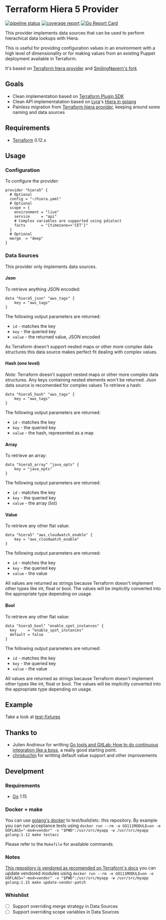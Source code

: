# Terraform Hiera 5 Provider

[![pipeline status](https://gitlab.com/sbitio/terraform-provider-hiera5/badges/master/pipeline.svg)](https://gitlab.com/sbitio/terraform-provider-hiera5/-/commits/master) [![coverage report](https://gitlab.com/sbitio/terraform-provider-hiera5/badges/master/coverage.svg)](https://gitlab.com/sbitio/terraform-provider-hiera5/-/commits/master) [![Go Report Card](https://goreportcard.com/badge/gitlab.com/sbitio/terraform-provider-hiera5)](https://goreportcard.com/report/sbitio/terraform-provider-hiera5)

This provider implements data sources that can be used to perform hierachical data lookups with Hiera.

This is useful for providing configuration values in an environment with a high level of dimensionality or for making values from an existing Puppet deployment available in Terraform.

It's based on [Terraform hiera provider](https://github.com/ribbybibby/terraform-provider-hiera) and [SmilingNavern's fork](https://github.com/SmilingNavern/terraform-provider-gohiera)

## Goals
* Clean implementation based on [Terraform Plugin SDK](https://www.terraform.io/docs/extend/plugin-sdk.html)
* Clean API implementatation based on [Lyra](https://lyraproj.github.io/)'s [Hiera in golang](https://github.com/lyraproj/hiera)
* Painless migration from [Terraform hiera provider](https://github.com/ribbybibby/terraform-provider-hiera), keeping around some naming and data sources

## Requirements
* [Terraform](https://www.terraform.io/downloads.html) 0.12.x

## Usage

### Configuration
To configure the provider:
```hcl
provider "hiera5" {
  # Optional
  config = "~/hiera.yaml"
  # Optional
  scope = {
    environment = "live"
    service     = "api"
    # Complex variables are supported using pdialect
    facts       = "{timezone=>'CET'}"
  }
  # Optional
  merge  = "deep"
}
```

### Data Sources
This provider only implements data sources.

#### Json
To retrieve anything JSON encoded:
```hcl
data "hiera5_json" "aws_tags" {
    key = "aws_tags"
}
```
The following output parameters are returned:
* `id` - matches the key
* `key` - the queried key
* `value` - the returned value, JSON encoded

As Terraform doesn't support nested maps or other more complex data structures this data source makes perfect fit dealing with complex values.

#### Hash (one level)
*Note*: Terraform doesn't support nested maps or other more complex data structures. Any keys containing nested elements won't be returned. Json data source is recomended for complex values
To retrieve a hash:
```hcl
data "hiera5_hash" "aws_tags" {
    key = "aws_tags"
}
```
The following output parameters are returned:
* `id` - matches the key
* `key` - the queried key
* `value` - the hash, represented as a map

#### Array
To retrieve an array:
```hcl
data "hiera5_array" "java_opts" {
    key = "java_opts"
}
```
The following output parameters are returned:
* `id` - matches the key
* `key` - the queried key
* `value` - the array (list)

#### Value
To retrieve any other flat value:
```hcl
data "hiera5" "aws_cloudwatch_enable" {
    key = "aws_cloudwatch_enable"
}
```
The following output parameters are returned:
* `id` - matches the key
* `key` - the queried key
* `value` - the value

All values are returned as strings because Terraform doesn't implement other types like int, float or bool. The values will be implicitly converted into the appropriate type depending on usage.

#### Bool
To retrieve any other flat value:
```hcl
data "hiera5_bool" "enable_spot_instances" {
  key     = "enable_spot_instances"
  default = false
}
```
The following output parameters are returned:
* `id` - matches the key
* `key` - the queried key
* `value` - the value

All values are returned as strings because Terraform doesn't implement other types like int, float or bool. The values will be implicitly converted into the appropriate type depending on usage.


## Example

Take a look at [test-fixtures](./hiera5/test-fixtures)

## Thanks to
* Julien Andrieux for writting [Go tools and GitLab: How to do continuous integration like a boss](https://about.gitlab.com/blog/2017/11/27/go-tools-and-gitlab-how-to-do-continuous-integration-like-a-boss/), a really good starting point.
* [chriskuchin](https://github.com/chriskuchin) for writting default value support and other improvements

## Develpment

### Requirements

* [Go](https://golang.org/doc/install) 1.15

### Docker + make

You can use [golang's docker](https://hub.docker.com/_/golang) to test/build/etc. this repository. By example you can run acceptance tests using `docker run --rm -e GO111MODULE=on -e GOFLAGS="-mod=vendor" -v "$PWD":/usr/src/myapp -w /usr/src/myapp golang:1.12 make testacc`

Please refer to the `Makefile` for available commands.

### Notes

[This repository is vendored as recomended on Terraform's docs](https://www.terraform.io/docs/extend/terraform-0.12-compatibility.html#upgrading-to-the-latest-terraform-sdk) you can update vendored modules using `docker run --rm -e GO111MODULE=on -e GOFLAGS="-mod=vendor" -v "$PWD":/usr/src/myapp -w /usr/src/myapp golang:1.15 make update-vendor-patch`

### Whishlist
* [ ] Support overriding merge strategy in Data Sources
* [ ] Support overriding scope variables in Data Sources
